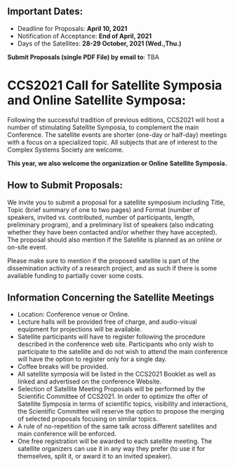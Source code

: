 ## Important Dates:
- Deadline for Proposals: **April 10, 2021**
- Notification of Acceptance: **End of April, 2021**
- Days of the Satellites: **28-29 October, 2021 (Wed.,Thu.)**

**Submit Proposals (single PDF File) by email to**: TBA

# CCS2021 Call for Satellite Symposia and Online Satellite Symposa:

Following the successful tradition of previous editions, CCS2021 will host a number of stimulating Satellite Symposia, to complement the main Conference. The satellite events are shorter (one-day or half-day) meetings with a focus on a specialized topic. All subjects that are of interest to the Complex Systems Society are welcome.

**This year, we also welcome the organization or Online Satellite Symposia.**

## How to Submit Proposals:
We invite you to submit a proposal for a satellite symposium including Title, Topic (brief summary of one to two pages) and Format (number of speakers, invited vs. contributed, number of participants, length, preliminary program), and a preliminary list of speakers (also indicating whether they have been contacted and/or whether they have accepted). The proposal should also mention if the Satellite is planned as an online or on-site event.

Please make sure to mention if the proposed satellite is part of the dissemination activity of a research project, and as such if there is some available funding to partially cover some costs.



## Information Concerning the Satellite Meetings

- Location: Conference venue or Online.
- Lecture halls will be provided free of charge, and audio-visual equipment for projections will be available.
- Satellite participants will have to register following the procedure described in the conference web site. Participants who only wish to participate to the satellite and do not wish to attend the main conference will have the option to register only for a single day.
- Coffee breaks will be provided.
- All satellite symposia will be listed in the CCS2021 Booklet as well as linked and advertised on the conference Website.
- Selection of Satellite Meeting Proposals will be performed by the Scientific Committee of CCS2021. In order to optimize the offer of Satellite Symposia in terms of scientific topics, visibility and interactions, the Scientific Committee will reserve the option to propose the merging of selected proposals focusing on similar topics.
- A rule of no-repetition of the same talk across different satellites and main conference will be enforced.
- One free registration will be awarded to each satellite meeting. The satellite organizers can use it in any way they prefer (to use it for themselves, split it, or award it to an invited speaker).

